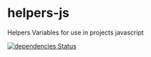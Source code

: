 # helpers-js
Helpers Variables for use in projects javascript

[![dependencies Status](https://status.david-dm.org/gh/miguelsanz72/helpers-js.svg)](https://status.david-dm.org/gh/miguelsanz72)
